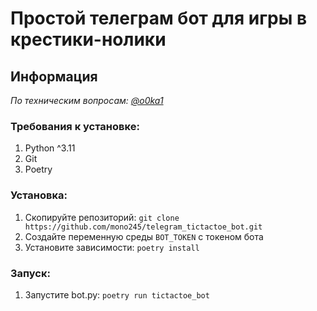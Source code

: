 # Простой телеграм бот для игры в крестики-нолики

## Информация
_По техническим вопросам: [@o0ka1](https://t.me/o0ka1)_

### Требования к установке:
1. Python ^3.11
2. Git
3. Poetry

### Установка:
1. Скопируйте репозиторий: `git clone https://github.com/mono245/telegram_tictactoe_bot.git`
2. Создайте переменную среды `BOT_TOKEN` с токеном бота
3. Установите зависимости: `poetry install`

### Запуск:
1. Запустите bot.py: `poetry run tictactoe_bot`